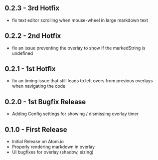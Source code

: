 ## 0.2.3 - 3rd Hotfix
* fix text editor scrolling when mouse-wheel in large markdown text

## 0.2.2 - 2nd Hotfix
* fix an issue preventing the overlay to show if the markedString is undefined

## 0.2.1 - 1st Hotfix
* fix an timing issue that still leads to left overs from previous overlays when navigating the code

## 0.2.0 - 1st Bugfix Release
* Adding Config settings for showing / dismissing overlay timer

## 0.1.0 - First Release
* Initial Release on Atom.io
* Properly rendering markdown in overlay
* UI bugfixes for overlay (shadow, sizing)

